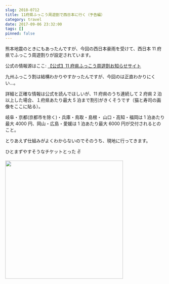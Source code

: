 ```yaml
---
slug: 2018-0712
title: 11府県ふっこう周遊割で西日本に行く（予告編）
category: travel
date: 2017-09-06 23:32:00
tags: []
pinned: false
---
```


熊本地震のときにもあったんですが、今回の西日本豪雨を受けて、西日本 11 府県でふっこう周遊割りが設定されています。

公式の情報源はここ: [【公式】11 府県ふっこう周遊割お知らせサイト](https://fukkou-shuyu.jp/)

九州ふっこう割は結構わかりやすかったんですが、今回のは正直わかりにくい...。

詳細と正確な情報は公式を読んでほしいが、11 府県のうち連続して 2 府県 2 泊以上した場合、１府県あたり最大 5 泊まで割引がきくそうです（猫と寿司の画像をここに貼る）。

岐阜・京都(京都市を除く)・兵庫・鳥取・島根・ 山口・高知・福岡は 1 泊あたり最大 4000 円、岡山・広島・愛媛は 1 泊あたり最大 6000 円が交付されるとのこと。

とりあえず仕組みがよくわからないのでそのうち、現地に行ってきます。

ひとまずやすそうなチケットとった ✌️

<a href="https://static.53ningen.com/wp-content/uploads/2018/09/07002534/57c88122448319472cce72e270d4370d.png"><img src="https://static.53ningen.com/wp-content/uploads/2018/09/07002534/57c88122448319472cce72e270d4370d-1024x595.png" alt="" height="372" class="aligncenter size-large wp-image-3574" /></a>
